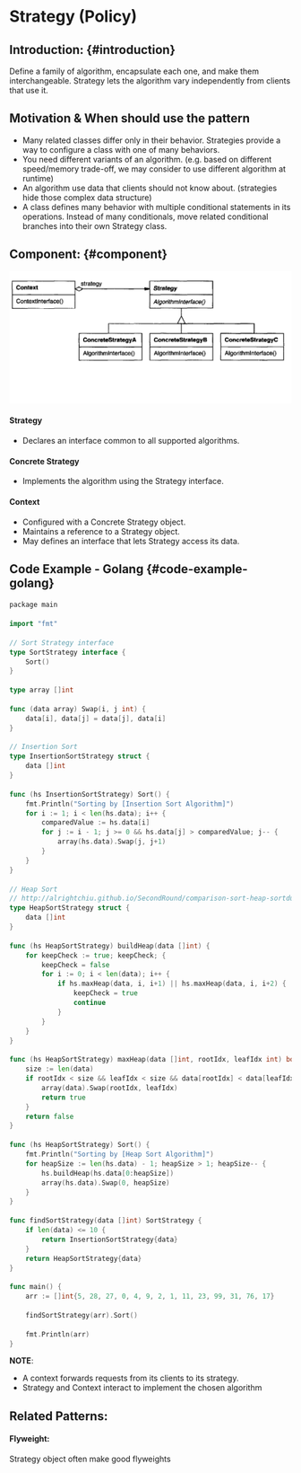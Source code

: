 # Strategy \(Policy\)

## Introduction: {#introduction}

​Define a family of algorithm, encapsulate each one, and make them interchangeable. Strategy lets the algorithm vary independently from clients that use it.

## Motivation & When should use the pattern

* ​Many related classes differ only in their behavior. Strategies provide a way to configure a class with one of many behaviors.
* You need different variants of an algorithm. \(e.g. based on different speed/memory trade-off, we may consider to use different algorithm at runtime\)
* An algorithm use data that clients should not know about. \(strategies hide those complex data structure\)
* A class defines many behavior with multiple conditional statements in its operations. Instead of many conditionals, move related conditional branches into their own Strategy class.

## Component:​ {#component}

![](../.gitbook/assets/image%20%284%29.png)

#### Strategy

* Declares an interface common to all supported algorithms.

#### Concrete Strategy

* Implements the algorithm using the Strategy interface.

#### Context

* Configured with a Concrete Strategy object.
* Maintains a reference to a Strategy object.
* May defines an interface that lets Strategy access its data.

## Code Example - Golang {#code-example-golang}

```go
​​package main

import "fmt"

// Sort Strategy interface
type SortStrategy interface {
	Sort()
}

type array []int

func (data array) Swap(i, j int) {
	data[i], data[j] = data[j], data[i]
}

// Insertion Sort
type InsertionSortStrategy struct {
	data []int
}

func (hs InsertionSortStrategy) Sort() {
	fmt.Println("Sorting by [Insertion Sort Algorithm]")
	for i := 1; i < len(hs.data); i++ {
		comparedValue := hs.data[i]
		for j := i - 1; j >= 0 && hs.data[j] > comparedValue; j-- {
			array(hs.data).Swap(j, j+1)
		}
	}
}

// Heap Sort
// http://alrightchiu.github.io/SecondRound/comparison-sort-heap-sortdui-ji-pai-xu-fa.html
type HeapSortStrategy struct {
	data []int
}

func (hs HeapSortStrategy) buildHeap(data []int) {
	for keepCheck := true; keepCheck; {
		keepCheck = false
		for i := 0; i < len(data); i++ {
			if hs.maxHeap(data, i, i+1) || hs.maxHeap(data, i, i+2) {
				keepCheck = true
				continue
			}
		}
	}
}

func (hs HeapSortStrategy) maxHeap(data []int, rootIdx, leafIdx int) bool {
	size := len(data)
	if rootIdx < size && leafIdx < size && data[rootIdx] < data[leafIdx] {
		array(data).Swap(rootIdx, leafIdx)
		return true
	}
	return false
}

func (hs HeapSortStrategy) Sort() {
	fmt.Println("Sorting by [Heap Sort Algorithm]")
	for heapSize := len(hs.data) - 1; heapSize > 1; heapSize-- {
		hs.buildHeap(hs.data[0:heapSize])
		array(hs.data).Swap(0, heapSize)
	}
}

func findSortStrategy(data []int) SortStrategy {
	if len(data) <= 10 {
		return InsertionSortStrategy{data}
	}
	return HeapSortStrategy{data}
}

func main() {
	arr := []int{5, 28, 27, 0, 4, 9, 2, 1, 11, 23, 99, 31, 76, 17}

	findSortStrategy(arr).Sort()

	fmt.Println(arr)
}

```

**NOTE**:

* A context forwards requests from its clients to its strategy.​
* Strategy and Context interact to implement the chosen algorithm

## ​Related Patterns:

#### Flyweight:

Strategy object often make good flyweights

​

​

​

